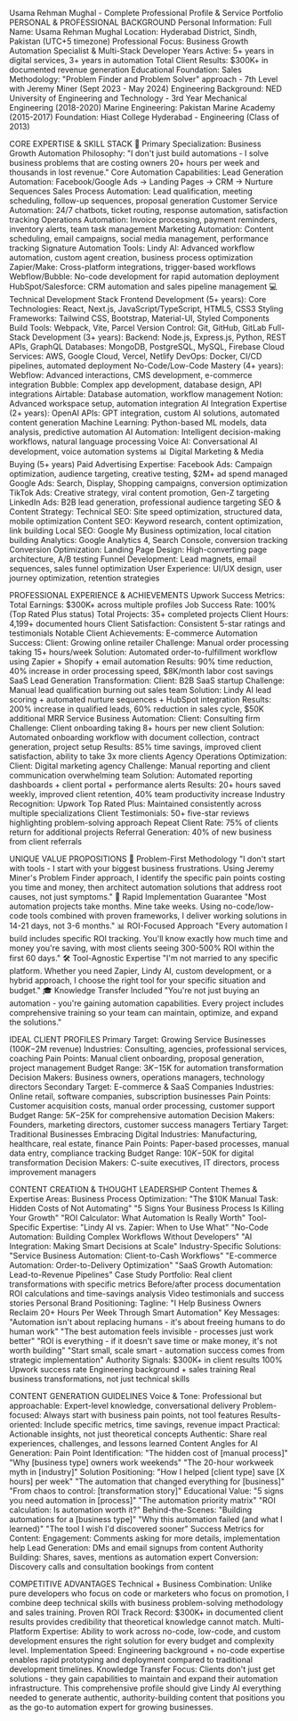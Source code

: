 Usama Rehman Mughal - Complete Professional Profile & Service Portfolio
PERSONAL & PROFESSIONAL BACKGROUND
Personal Information:
Full Name: Usama Rehman Mughal
Location: Hyderabad District, Sindh, Pakistan (UTC+5 timezone)
Professional Focus: Business Growth Automation Specialist & Multi-Stack Developer
Years Active: 5+ years in digital services, 3+ years in automation
Total Client Results: $300K+ in documented revenue generation
Educational Foundation:
Sales Methodology: "Problem Finder and Problem Solver" approach - 7th Level with Jeremy Miner (Sept 2023 - May 2024)
Engineering Background: NED University of Engineering and Technology - 3rd Year Mechanical Engineering (2018-2020)
Marine Engineering: Pakistan Marine Academy (2015-2017)
Foundation: Hiast College Hyderabad - Engineering (Class of 2013)

CORE EXPERTISE & SKILL STACK
🎯 Primary Specialization: Business Growth Automation
Philosophy: "I don't just build automations - I solve business problems that are costing owners 20+ hours per week and thousands in lost revenue."
Core Automation Capabilities:
Lead Generation Automation: Facebook/Google Ads → Landing Pages → CRM → Nurture Sequences
Sales Process Automation: Lead qualification, meeting scheduling, follow-up sequences, proposal generation
Customer Service Automation: 24/7 chatbots, ticket routing, response automation, satisfaction tracking
Operations Automation: Invoice processing, payment reminders, inventory alerts, team task management
Marketing Automation: Content scheduling, email campaigns, social media management, performance tracking
Signature Automation Tools:
Lindy AI: Advanced workflow automation, custom agent creation, business process optimization
Zapier/Make: Cross-platform integrations, trigger-based workflows
Webflow/Bubble: No-code development for rapid automation deployment
HubSpot/Salesforce: CRM automation and sales pipeline management
💻 Technical Development Stack
Frontend Development (5+ years):
Core Technologies: React, Next.js, JavaScript/TypeScript, HTML5, CSS3
Styling Frameworks: Tailwind CSS, Bootstrap, Material-UI, Styled Components
Build Tools: Webpack, Vite, Parcel
Version Control: Git, GitHub, GitLab
Full-Stack Development (3+ years):
Backend: Node.js, Express.js, Python, REST APIs, GraphQL
Databases: MongoDB, PostgreSQL, MySQL, Firebase
Cloud Services: AWS, Google Cloud, Vercel, Netlify
DevOps: Docker, CI/CD pipelines, automated deployment
No-Code/Low-Code Mastery (4+ years):
Webflow: Advanced interactions, CMS development, e-commerce integration
Bubble: Complex app development, database design, API integrations
Airtable: Database automation, workflow management
Notion: Advanced workspace setup, automation integration
AI Integration Expertise (2+ years):
OpenAI APIs: GPT integration, custom AI solutions, automated content generation
Machine Learning: Python-based ML models, data analysis, predictive automation
AI Automation: Intelligent decision-making workflows, natural language processing
Voice AI: Conversational AI development, voice automation systems
📊 Digital Marketing & Media Buying (5+ years)
Paid Advertising Expertise:
Facebook Ads: Campaign optimization, audience targeting, creative testing, $2M+ ad spend managed
Google Ads: Search, Display, Shopping campaigns, conversion optimization
TikTok Ads: Creative strategy, viral content promotion, Gen-Z targeting
LinkedIn Ads: B2B lead generation, professional audience targeting
SEO & Content Strategy:
Technical SEO: Site speed optimization, structured data, mobile optimization
Content SEO: Keyword research, content optimization, link building
Local SEO: Google My Business optimization, local citation building
Analytics: Google Analytics 4, Search Console, conversion tracking
Conversion Optimization:
Landing Page Design: High-converting page architecture, A/B testing
Funnel Development: Lead magnets, email sequences, sales funnel optimization
User Experience: UI/UX design, user journey optimization, retention strategies

PROFESSIONAL EXPERIENCE & ACHIEVEMENTS
Upwork Success Metrics:
Total Earnings: $300K+ across multiple profiles
Job Success Rate: 100% (Top Rated Plus status)
Total Projects: 35+ completed projects
Client Hours: 4,199+ documented hours
Client Satisfaction: Consistent 5-star ratings and testimonials
Notable Client Achievements:
E-commerce Automation Success:
Client: Growing online retailer
Challenge: Manual order processing taking 15+ hours/week
Solution: Automated order-to-fulfillment workflow using Zapier + Shopify + email automation
Results: 90% time reduction, 40% increase in order processing speed, $8K/month labor cost savings
SaaS Lead Generation Transformation:
Client: B2B SaaS startup
Challenge: Manual lead qualification burning out sales team
Solution: Lindy AI lead scoring + automated nurture sequences + HubSpot integration
Results: 200% increase in qualified leads, 60% reduction in sales cycle, $50K additional MRR
Service Business Automation:
Client: Consulting firm
Challenge: Client onboarding taking 8+ hours per new client
Solution: Automated onboarding workflow with document collection, contract generation, project setup
Results: 85% time savings, improved client satisfaction, ability to take 3x more clients
Agency Operations Optimization:
Client: Digital marketing agency
Challenge: Manual reporting and client communication overwhelming team
Solution: Automated reporting dashboards + client portal + performance alerts
Results: 20+ hours saved weekly, improved client retention, 40% team productivity increase
Industry Recognition:
Upwork Top Rated Plus: Maintained consistently across multiple specializations
Client Testimonials: 50+ five-star reviews highlighting problem-solving approach
Repeat Client Rate: 75% of clients return for additional projects
Referral Generation: 40% of new business from client referrals

UNIQUE VALUE PROPOSITIONS
🎯 Problem-First Methodology
"I don't start with tools - I start with your biggest business frustrations. Using Jeremy Miner's Problem Finder approach, I identify the specific pain points costing you time and money, then architect automation solutions that address root causes, not just symptoms."
🚀 Rapid Implementation Guarantee
"Most automation projects take months. Mine take weeks. Using no-code/low-code tools combined with proven frameworks, I deliver working solutions in 14-21 days, not 3-6 months."
📊 ROI-Focused Approach
"Every automation I build includes specific ROI tracking. You'll know exactly how much time and money you're saving, with most clients seeing 300-500% ROI within the first 60 days."
🛠️ Tool-Agnostic Expertise
"I'm not married to any specific platform. Whether you need Zapier, Lindy AI, custom development, or a hybrid approach, I choose the right tool for your specific situation and budget."
🎓 Knowledge Transfer Included
"You're not just buying an automation - you're gaining automation capabilities. Every project includes comprehensive training so your team can maintain, optimize, and expand the solutions."

IDEAL CLIENT PROFILES
Primary Target: Growing Service Businesses ($100K-$2M revenue)
Industries: Consulting, agencies, professional services, coaching
Pain Points: Manual client onboarding, proposal generation, project management
Budget Range: $3K-$15K for automation transformation
Decision Makers: Business owners, operations managers, technology directors
Secondary Target: E-commerce & SaaS Companies
Industries: Online retail, software companies, subscription businesses
Pain Points: Customer acquisition costs, manual order processing, customer support
Budget Range: $5K-$25K for comprehensive automation
Decision Makers: Founders, marketing directors, customer success managers
Tertiary Target: Traditional Businesses Embracing Digital
Industries: Manufacturing, healthcare, real estate, finance
Pain Points: Paper-based processes, manual data entry, compliance tracking
Budget Range: $10K-$50K for digital transformation
Decision Makers: C-suite executives, IT directors, process improvement managers

CONTENT CREATION & THOUGHT LEADERSHIP
Content Themes & Expertise Areas:
Business Process Optimization:
"The $10K Manual Task: Hidden Costs of Not Automating"
"5 Signs Your Business Process Is Killing Your Growth"
"ROI Calculator: What Automation Is Really Worth"
Tool-Specific Expertise:
"Lindy AI vs. Zapier: When to Use What"
"No-Code Automation: Building Complex Workflows Without Developers"
"AI Integration: Making Smart Decisions at Scale"
Industry-Specific Solutions:
"Service Business Automation: Client-to-Cash Workflows"
"E-commerce Automation: Order-to-Delivery Optimization"
"SaaS Growth Automation: Lead-to-Revenue Pipelines"
Case Study Portfolio:
Real client transformations with specific metrics
Before/after process documentation
ROI calculations and time-savings analysis
Video testimonials and success stories
Personal Brand Positioning:
Tagline: "I Help Business Owners Reclaim 20+ Hours Per Week Through Smart Automation"
Key Messages:
"Automation isn't about replacing humans - it's about freeing humans to do human work"
"The best automation feels invisible - processes just work better"
"ROI is everything - if it doesn't save time or make money, it's not worth building"
"Start small, scale smart - automation success comes from strategic implementation"
Authority Signals:
$300K+ in client results
100% Upwork success rate
Engineering background + sales training
Real business transformations, not just technical skills

CONTENT GENERATION GUIDELINES
Voice & Tone:
Professional but approachable: Expert-level knowledge, conversational delivery
Problem-focused: Always start with business pain points, not tool features
Results-oriented: Include specific metrics, time savings, revenue impact
Practical: Actionable insights, not just theoretical concepts
Authentic: Share real experiences, challenges, and lessons learned
Content Angles for AI Generation:
Pain Point Identification:
"The hidden cost of [manual process]"
"Why [business type] owners work weekends"
"The 20-hour workweek myth in [industry]"
Solution Positioning:
"How I helped [client type] save [X hours] per week"
"The automation that changed everything for [business]"
"From chaos to control: [transformation story]"
Educational Value:
"5 signs you need automation in [process]"
"The automation priority matrix"
"ROI calculation: Is automation worth it?"
Behind-the-Scenes:
"Building automations for a [business type]"
"Why this automation failed (and what I learned)"
"The tool I wish I'd discovered sooner"
Success Metrics for Content:
Engagement: Comments asking for more details, implementation help
Lead Generation: DMs and email signups from content
Authority Building: Shares, saves, mentions as automation expert
Conversion: Discovery calls and consultation bookings from content

COMPETITIVE ADVANTAGES
Technical + Business Combination:
Unlike pure developers who focus on code or marketers who focus on promotion, I combine deep technical skills with business problem-solving methodology and sales training.
Proven ROI Track Record:
$300K+ in documented client results provides credibility that theoretical knowledge cannot match.
Multi-Platform Expertise:
Ability to work across no-code, low-code, and custom development ensures the right solution for every budget and complexity level.
Implementation Speed:
Engineering background + no-code expertise enables rapid prototyping and deployment compared to traditional development timelines.
Knowledge Transfer Focus:
Clients don't just get solutions - they gain capabilities to maintain and expand their automation infrastructure.
This comprehensive profile should give Lindy AI everything needed to generate authentic, authority-building content that positions you as the go-to automation expert for growing businesses.

